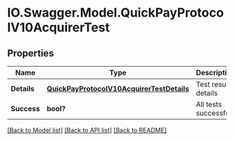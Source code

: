 # IO.Swagger.Model.QuickPayProtocolV10AcquirerTest
## Properties

Name | Type | Description | Notes
------------ | ------------- | ------------- | -------------
**Details** | [**QuickPayProtocolV10AcquirerTestDetails**](QuickPayProtocolV10AcquirerTestDetails.md) | Test result details | [optional] 
**Success** | **bool?** | All tests successful? | [optional] 

[[Back to Model list]](../README.md#documentation-for-models) [[Back to API list]](../README.md#documentation-for-api-endpoints) [[Back to README]](../README.md)

